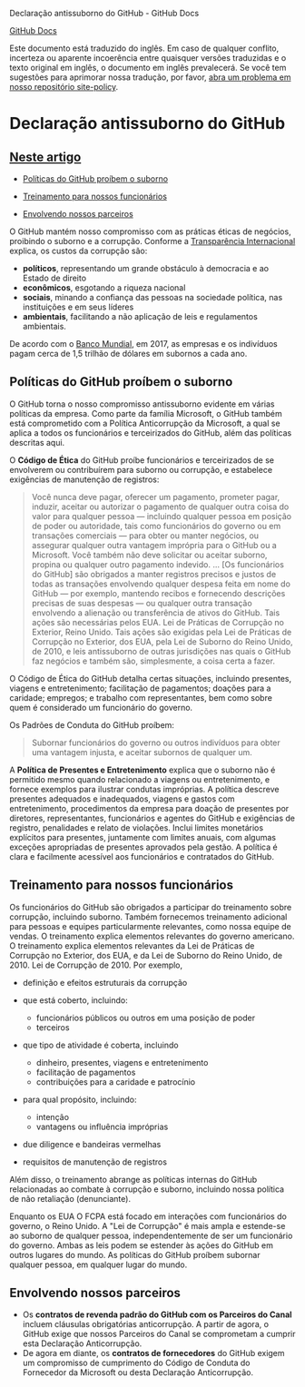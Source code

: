 Declaração antissuborno do GitHub - GitHub Docs

[](/pt)[GitHub Docs](/pt)

Este documento está traduzido do inglês. Em caso de qualquer conflito, incerteza ou aparente incoerência entre quaisquer versões traduzidas e o texto original em inglês, o documento em inglês prevalecerá. Se você tem sugestões para aprimorar nossa tradução, por favor, [abra um problema em nosso repositório site-policy](https://github.com/github/site-policy/issues).

Declaração antissuborno do GitHub
==========

[Neste artigo](/github/site-policy/github-anti-bribery-statement#in-this-article)
----------

* [Políticas do GitHub proíbem o suborno](#github-policies-prohibiting-bribery)

* [Treinamento para nossos funcionários](#training-for-our-employees)

* [Envolvendo nossos parceiros](#engaging-our-partners)

O GitHub mantém nosso compromisso com as práticas éticas de negócios, proibindo o suborno e a corrupção. Conforme a [Transparência Internacional](https://www.transparency.org/what-is-corruption#costs-of-corruption) explica, os custos da corrupção são:

* **políticos**, representando um grande obstáculo à democracia e ao Estado de direito
* **econômicos**, esgotando a riqueza nacional
* **sociais**, minando a confiança das pessoas na sociedade política, nas instituições e em seus líderes
* **ambientais**, facilitando a não aplicação de leis e regulamentos ambientais.

De acordo com o [Banco Mundial](https://www.worldbank.org/en/topic/governance/brief/anti-corruption), em 2017, as empresas e os indivíduos pagam cerca de 1,5 trilhão de dólares em subornos a cada ano.

[](#github-policies-prohibiting-bribery)Políticas do GitHub proíbem o suborno
----------

O GitHub torna o nosso compromisso antissuborno evidente em várias políticas da empresa. Como parte da família Microsoft, o GitHub também está comprometido com a Política Anticorrupção da Microsoft, a qual se aplica a todos os funcionários e terceirizados do GitHub, além das políticas descritas aqui.

O **Código de Ética** do GitHub proíbe funcionários e terceirizados de se envolverem ou contribuírem para suborno ou corrupção, e estabelece exigências de manutenção de registros:

>
>
> Você nunca deve pagar, oferecer um pagamento, prometer pagar, induzir, aceitar ou autorizar o pagamento de qualquer outra coisa do valor para qualquer pessoa — incluindo qualquer pessoa em posição de poder ou autoridade, tais como funcionários do governo ou em transações comerciais — para obter ou manter negócios, ou assegurar qualquer outra vantagem imprópria para o GitHub ou a Microsoft. Você também não deve solicitar ou aceitar suborno, propina ou qualquer outro pagamento indevido. ... [Os funcionários do GitHub] são obrigados a manter registros precisos e justos de todas as transações envolvendo qualquer despesa feita em nome do GitHub — por exemplo, mantendo recibos e fornecendo descrições precisas de suas despesas — ou qualquer outra transação envolvendo a alienação ou transferência de ativos do GitHub. Tais ações são necessárias pelos EUA. Lei de Práticas de Corrupção no Exterior, Reino Unido. Tais ações são exigidas pela Lei de Práticas de Corrupção no Exterior, dos EUA, pela Lei de Suborno do Reino Unido, de 2010, e leis antissuborno de outras jurisdições nas quais o GitHub faz negócios e também são, simplesmente, a coisa certa a fazer.
>
>

O Código de Ética do GitHub detalha certas situações, incluindo presentes, viagens e entretenimento; facilitação de pagamentos; doações para a caridade; empregos; e trabalho com representantes, bem como sobre quem é considerado um funcionário do governo.

Os Padrões de Conduta do GitHub proíbem:

>
>
> Subornar funcionários do governo ou outros indivíduos para obter uma vantagem injusta, e aceitar subornos de qualquer um.
>
>

A **Política de Presentes e Entretenimento** explica que o suborno não é permitido mesmo quando relacionado a viagens ou entretenimento, e fornece exemplos para ilustrar condutas impróprias. A política descreve presentes adequados e inadequados, viagens e gastos com entretenimento, procedimentos da empresa para doação de presentes por diretores, representantes, funcionários e agentes do GitHub e exigências de registro, penalidades e relato de violações. Inclui limites monetários explícitos para presentes, juntamente com limites anuais, com algumas exceções apropriadas de presentes aprovados pela gestão. A política é clara e facilmente acessível aos funcionários e contratados do GitHub.

[](#training-for-our-employees)Treinamento para nossos funcionários
----------

Os funcionários do GitHub são obrigados a participar do treinamento sobre corrupção, incluindo suborno. Também fornecemos treinamento adicional para pessoas e equipes particularmente relevantes, como nossa equipe de vendas. O treinamento explica elementos relevantes do governo americano. O treinamento explica elementos relevantes da Lei de Práticas de Corrupção no Exterior, dos EUA, e da Lei de Suborno do Reino Unido, de 2010. Lei de Corrupção de 2010. Por exemplo,

* definição e efeitos estruturais da corrupção
* que está coberto, incluindo:
  * funcionários públicos ou outros em uma posição de poder
  * terceiros

* que tipo de atividade é coberta, incluindo
  * dinheiro, presentes, viagens e entretenimento
  * facilitação de pagamentos
  * contribuições para a caridade e patrocínio

* para qual propósito, incluindo:
  * intenção
  * vantagens ou influência impróprias

* due diligence e bandeiras vermelhas
* requisitos de manutenção de registros

Além disso, o treinamento abrange as políticas internas do GitHub relacionadas ao combate à corrupção e suborno, incluindo nossa política de não retaliação (denunciante).

Enquanto os EUA O FCPA está focado em interações com funcionários do governo, o Reino Unido. A "Lei de Corrupção" é mais ampla e estende-se ao suborno de qualquer pessoa, independentemente de ser um funcionário do governo. Ambas as leis podem se estender às ações do GitHub em outros lugares do mundo. As políticas do GitHub proíbem subornar qualquer pessoa, em qualquer lugar do mundo.

[](#engaging-our-partners)Envolvendo nossos parceiros
----------

* Os **contratos de revenda padrão do GitHub com os Parceiros do Canal** incluem cláusulas obrigatórias anticorrupção. A partir de agora, o GitHub exige que nossos Parceiros do Canal se comprometam a cumprir esta Declaração Anticorrupção.
* De agora em diante, os **contratos de fornecedores** do GitHub exigem um compromisso de cumprimento do Código de Conduta do Fornecedor da Microsoft ou desta Declaração Anticorrupção.
